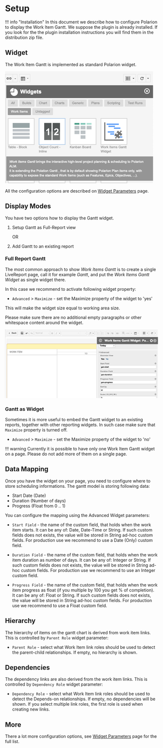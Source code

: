 # Setup

!!! info "Installation"
    In this document we describe how to configure Polarion to display the Work Item Gantt. 
    We suppose the plugin is already installed.
    If you look for the the plugin installation instructions you will find them in the distribution zip file.

## Widget

The Work Item Gantt is implemented as standard Polarion widget.

![Gantt](img/gantt-widget-add.png)

All the configuration options are described on [Widget Parameters](../widget/#widget-parameters) page.

## Display Modes

You have two options how to display the Gantt widget.

1.	Setup Gantt as Full-Report view
	
	OR
	
2.	Add Gantt to an existing report


###  Full Report Gantt

The most common approach to show *Work Items Gantt* is to create a single LiveReport page, call it for example *Gantt*, and put the *Work Items Gantt Widget* as single widget there.

In this case we recommend to activate following widget property:

* `Advanced` >  `Maximize` - set the Maximize property of the widget to 'yes'

This will make the widget size equal to working area size.

Please make sure there are no additional empty paragraphs or other whitespace content around the widget.

![Gantt Maximize Widget Property](img/gantt-max-property.png)


###  Gantt as Widget

Sometimes it is more useful to embed the Gantt widget to an existing reports, together with other reporting widgets. In such case make sure that `Maximize` property is turned off.

* `Advanced` >  `Maximize` - set the Maximize property of the widget to 'no'

!!! warning
	Currently it is possible to have only one Work Item Gantt widget on a page. Please do not add more of them on a single page.


## Data Mapping

Once you have the widget on your page, you need to configure where to store scheduling informations. The gantt model is storing following data:
* Start Date (Date)
* Duration (Number of days)
* Progress (Float from 0 .. 1)

You can configure the mapping using the Advanced Widget parameters:

* `Start Field` -  the name of the custom field, that holds when the work item starts. It can be any of: Date, Date-Time or String. If such custom fields does not exists, the value will be stored in String ad-hoc custom fields. For production use we recommend to use a Date (Only) custom field.

* `Duration Field` -  the name of the custom field, that holds when the work item duration as number of days. It can be any of: Integer or String.  If such custom fields does not exists, the value will be stored in String ad-hoc custom fields. For production use we recommend to use an Integer custom field.

* `Progress Field` - the name of the custom field, that holds when the work item progress as float (if you multiple by 100 you get % of completion). It can be any of: Float or String.  If such custom fields does not exists, the value will be stored in String ad-hoc custom fields. For production use we recommend to use a Float custom field.

## Hierarchy

The hierarchy of items on the gantt chart is derived from work item links. This is controlled by `Parent Role` widget parameter:

* `Parent Role` - select what Work Item link roles should be used to detect the parent-child relationships. If empty, no hierarchy is shown.

## Dependencies

The dependency links are also derived from the work item links. This is controlled by `Dependency Role` widget parameter:

* `Dependency Role` - select what Work Item link roles should be used to detect the Depends-on relationships. If empty, no dependencies will be shown. If you select multiple link roles, the first role is used when creating new links.

## More 

There a lot more configuration options, see [Widget Parameters](../widget/#widget-parameters) page for the full list. 




